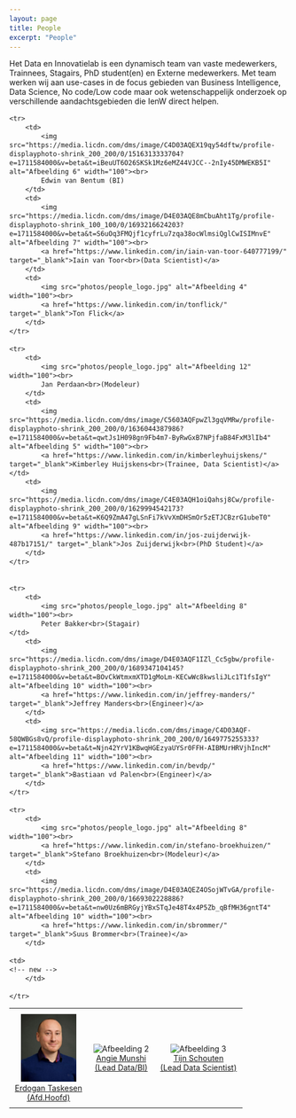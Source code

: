 ```yaml
---
layout: page
title: People
excerpt: "People"
---
```


Het Data en Innovatielab is een dynamisch team van vaste medewerkers, Trainnees, Stagairs, PhD student(en) en Externe medewerkers.
Met team werken wij aan use-cases in de focus gebieden van Business Intelligence, Data Science, No code/Low code maar ook wetenschappelijk onderzoek
op verschillende aandachtsgebieden die IenW direct helpen.


<html lang="en">
<head>
    <meta charset="UTF-8">
    <meta name="viewport" content="width=device-width, initial-scale=1.0">
    <title>Table Example</title>
    <style>
        table {
            width: 100%;
            border-collapse: collapse;
        }
        td {
            text-align: center;
            padding: 10px;
        }
    </style>
</head>
<body>

<table border="0">
    <tr>
        <td>
            <img src="photos/ET.jpg" alt="Afbeelding 1" width="100"><br>
            <a href="https://nl.linkedin.com/in/erdogant" target="_blank">Erdogan Taskesen<br>(Afd.Hoofd)</a>
        </td>
        <td>
            <img src="https://media.licdn.com/dms/image/D4E03AQG220xFt-JgFA/profile-displayphoto-shrink_200_200/0/1676230383427?e=1711584000&v=beta&t=8OlwjQPDTQh2YMGg0cDY0ChQYDSCJaHcZzKpfTWorOA" alt="Afbeelding 2" width="100"><br>
            <a href="https://www.linkedin.com/in/angie-munshi/" target="_blank">Angie Munshi<br>(Lead Data/BI)</a>
        </td>
        <td>
            <img src="https://media.licdn.com/dms/image/C4D03AQHdwpcee3eTZQ/profile-displayphoto-shrink_200_200/0/1516956560558?e=1711584000&v=beta&t=_DEmLX_0l24BBzUZuiJAkWaQOClV5EhEfaCv0JwxWlo" alt="Afbeelding 3" width="100"><br>
            <a href="https://www.linkedin.com/in/tijnschouten/" target="_blank">Tijn Schouten<br>(Lead Data Scientist)</a>
        </td>
    </tr>

    <tr>
        <td>
            <img src="https://media.licdn.com/dms/image/C4D03AQEX19qy54dftw/profile-displayphoto-shrink_200_200/0/1516313333704?e=1711584000&v=beta&t=iBeuUT6O26SKSk1Mz6eMZ44VJCC--2nIy45DMWEKB5I" alt="Afbeelding 6" width="100"><br>
            Edwin van Bentum (BI)
        </td>
        <td>
            <img src="https://media.licdn.com/dms/image/D4E03AQE8mCbuAht1Tg/profile-displayphoto-shrink_100_100/0/1693216624203?e=1711584000&v=beta&t=S6uOq3FMQjf1cyfrLu7zqa38ocWlmsiQglCwISIMnvE" alt="Afbeelding 7" width="100"><br>
            <a href="https://www.linkedin.com/in/iain-van-toor-640777199/" target="_blank">Iain van Toor<br>(Data Scientist)</a>
        </td>
        <td>
            <img src="photos/people_logo.jpg" alt="Afbeelding 4" width="100"><br>
            <a href="https://www.linkedin.com/in/tonflick/" target="_blank">Ton Flick</a>
        </td>
    </tr>

    <tr>
        <td>
            <img src="photos/people_logo.jpg" alt="Afbeelding 12" width="100"><br>
            Jan Perdaan<br>(Modeleur)
        </td>
        <td>
            <img src="https://media.licdn.com/dms/image/C5603AQFpwZl3gqVMRw/profile-displayphoto-shrink_200_200/0/1636044387986?e=1711584000&v=beta&t=qwtJs1H098gn9Fb4m7-ByRwGxB7NPjfaB84FxM3lIb4" alt="Afbeelding 5" width="100"><br>
            <a href="https://www.linkedin.com/in/kimberleyhuijskens/" target="_blank">Kimberley Huijskens<br>(Trainee, Data Scientist)</a>
	</td>
        <td>
            <img src="https://media.licdn.com/dms/image/C4E03AQH1oiQahsj8Cw/profile-displayphoto-shrink_200_200/0/1629994542173?e=1711584000&v=beta&t=K6Q9ZmA47gLSnFi7kVvXmDHSmOr5zETJCBzrG1ubeT0" alt="Afbeelding 9" width="100"><br>
            <a href="https://www.linkedin.com/in/jos-zuijderwijk-487b17151/" target="_blank">Jos Zuijderwijk<br>(PhD Student)</a>
        </td>
    </tr>


    <tr>
        <td>
            <img src="photos/people_logo.jpg" alt="Afbeelding 8" width="100"><br>
            Peter Bakker<br>(Stagair)
	</td>
        <td>
            <img src="https://media.licdn.com/dms/image/D4E03AQF1IZl_Cc5gbw/profile-displayphoto-shrink_200_200/0/1689347104145?e=1711584000&v=beta&t=BOvCkWtmxmXTD1gMoLm-KECwWc8kwsliJLc1T1fsIgY" alt="Afbeelding 10" width="100"><br>
            <a href="https://www.linkedin.com/in/jeffrey-manders/" target="_blank">Jeffrey Manders<br>(Engineer)</a>
        </td>
        <td>
            <img src="https://media.licdn.com/dms/image/C4D03AQF-58QWBGs8vQ/profile-displayphoto-shrink_200_200/0/1649775255333?e=1711584000&v=beta&t=Njn42YrV1KBwqHGEzyaUYSr0FFH-AIBMUrHRVjhIncM" alt="Afbeelding 11" width="100"><br>
            <a href="https://www.linkedin.com/in/bevdp/" target="_blank">Bastiaan vd Palen<br>(Engineer)</a>
        </td>
    </tr>

    <tr>
        <td>
            <img src="photos/people_logo.jpg" alt="Afbeelding 8" width="100"><br>
            <a href="https://www.linkedin.com/in/stefano-broekhuizen/" target="_blank">Stefano Broekhuizen<br>(Modeleur)</a>
        </td>
        <td>
            <img src="https://media.licdn.com/dms/image/D4E03AQEZ4OSojWTvGA/profile-displayphoto-shrink_200_200/0/1669302228886?e=1711584000&v=beta&t=nw0Uz6mBRGyjYBxSTqJe48T4x4P5Zb_qBfMH36gntT4" alt="Afbeelding 10" width="100"><br>
            <a href="https://www.linkedin.com/in/sbrommer/" target="_blank">Suus Brommer<br>(Trainee)</a>
        </td>

	<td>
	<!-- new -->
        </td>

    </tr>


</table>


</body>
</html>

